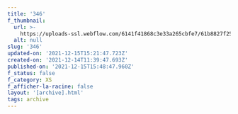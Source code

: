 ```yaml
---
title: '346'
f_thumbnail:
  url: >-
    https://uploads-ssl.webflow.com/6141f41868c3e33a265cbfe7/61b8827f255eb168ab574011_346.jpg
  alt: null
slug: '346'
updated-on: '2021-12-15T15:21:47.723Z'
created-on: '2021-12-14T11:39:47.693Z'
published-on: '2021-12-15T15:48:47.960Z'
f_status: false
f_category: XS
f_afficher-la-racine: false
layout: '[archive].html'
tags: archive
---
```



